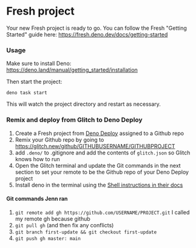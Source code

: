# Fresh project

Your new Fresh project is ready to go. You can follow the Fresh "Getting
Started" guide here: https://fresh.deno.dev/docs/getting-started

### Usage

Make sure to install Deno: https://deno.land/manual/getting_started/installation

Then start the project:

```
deno task start
```

This will watch the project directory and restart as necessary.

### Remix and deploy from Glitch to Deno Deploy

1. Create a Fresh project from [Deno Deploy](https://dash.deno.com/projects) assigned to a Github repo
2. Remix your Github repo by going to https://glitch.new/github/GITHUBUSERNAME/GITHUBPROJECT
3. add `.deno/` to .gitignore and add the contents of `glitch.json` so Glitch knows how to run
4. Open the Glitch terminal and update the Git commands in the next section to set your remote to be the Github repo of your Deno Deploy project
5. Install deno in the terminal using the [Shell instructions in their docs]()

#### Git commands Jenn ran
1. `git remote add gh https://github.com/USERNAME/PROJECT.git` I called my remote gh because github
2. `git pull gh` (and then fix any conflicts)
3. `git branch first-update && git checkout first-update`
3. `git push gh master: main`